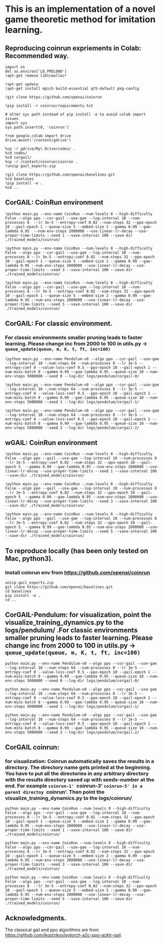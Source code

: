 # This is an implementation of a novel game theoretic method for imitation learning. 

## Reproducing coinrun expriements in Colab: Recommended way. 

```
import os
del os.environ['LD_PRELOAD']
!apt-get remove libtcmalloc*

!apt-get update
!apt-get install mpich build-essential qt5-default pkg-config

!git clone https://github.com/openai/coinrun

!pip install -r coinrun/requirements.txt

# alter sys path instead of pip install -e to avoid colab import issues
import sys
sys.path.insert(0, 'coinrun')

from google.colab import drive
drive.mount('/content/gdrive')

%cp -r gdrive/My\ Drive/codes/ .
%cd codes/
%cd corgail/
%cp -r /content/coinrun/coinrun .
!unzip gail_experts.zip

!git clone https://github.com/openai/baselines.git
%cd baselines
!pip install -e .
%cd ..

```

## CorGAIL: CoinRun environment
```
!python main.py --env-name CoinRun --num-levels 0 --high-difficulty False --algo ppo --cor-gail --use-gae --log-interval 10 --num-processes 8  --lr 3e-5 --entropy-coef 0.02 --num-steps 32 --ppo-epoch 10 --gail-epoch 1 --queue-size 5 --embed-size 2 --gamma 0.99 --gae-lambda 0.95  --num-env-steps 2000000 --use-linear-lr-decay --use-proper-time-limits --seed 1 --save-interval 100 --save-dir ./trained_models/coinrun/
 
!python main.py --env-name CoinRun --num-levels 0 --high-difficulty False --algo ppo --cor-gail --use-gae --log-interval 10 --num-processes 8 --lr 3e-5 --entropy-coef 0.02 --num-steps 32 --ppo-epoch 10 --gail-epoch 1 --queue-size 5 --embed-size 2 --gamma 0.99 --gae-lambda 0.95 --num-env-steps 2000000 --use-linear-lr-decay --use-proper-time-limits --seed 3 --save-interval 100 --save-dir ./trained_models/coinrun/
 
!python main.py --env-name CoinRun --num-levels 0 --high-difficulty False --algo ppo --cor-gail --use-gae --log-interval 10 --num-processes 8 --lr 3e-5 --entropy-coef 0.02 --num-steps 32 --ppo-epoch 10 --gail-epoch 1 --queue-size 5 --embed-size 2 --gamma 0.99 --gae-lambda 0.95 --num-env-steps 2000000 --use-linear-lr-decay --use-proper-time-limits --seed 5 --save-interval 100 --save-dir ./trained_models/coinrun/ 
```

## CorGAIL: For classic environment. 
### For classic environments smaller pruning leads to faster learning. Please change inc from 2000 to 100 in utils.py -> ```queue_update(queue, m, K, t, ft, inc=100)```
```
!python main.py --env-name Pendulum-v0 --algo ppo --cor-gail --use-gae --log-interval 10 --num-steps 64 --num-processes 8 --lr 3e-5 --entropy-coef 0 --value-loss-coef 0.5 --ppo-epoch 10 --gail-epoch 1 --num-mini-batch 8 --gamma 0.99 --gae-lambda 0.95 --queue-size 10 --num-env-steps 5000000 --seed 0 --log-dir logs/pendulum/corgail-0/

!python main.py --env-name Pendulum-v0 --algo ppo --cor-gail --use-gae --log-interval 10 --num-steps 64 --num-processes 8 --lr 3e-5 --entropy-coef 0 --value-loss-coef 0.5 --ppo-epoch 10 --gail-epoch 1 --num-mini-batch 8 --gamma 0.99 --gae-lambda 0.95 --queue-size 10 --num-env-steps 5000000 --seed 1 --log-dir logs/pendulum/corgail-1/

!python main.py --env-name Pendulum-v0 --algo ppo --cor-gail --use-gae --log-interval 10 --num-steps 64 --num-processes 8 --lr 3e-5 --entropy-coef 0 --value-loss-coef 0.5 --ppo-epoch 10 --gail-epoch 1 --num-mini-batch 8 --gamma 0.99 --gae-lambda 0.95 --queue-size 10 --num-env-steps 5000000 --seed 2 --log-dir logs/pendulum/corgail-2/ 
 ```

 ## wGAIL: CoinRun environment
```
!python main.py --env-name CoinRun --num-levels 0 --high-difficulty False --algo ppo --gail --use-gae --log-interval 10 --num-processes 8 --lr 3e-5 --entropy-coef 0.02 --num-steps 32 --ppo-epoch 10 --gail-epoch 5  --gamma 0.99 --gae-lambda 0.95 --num-env-steps 2000000 --use-linear-lr-decay --use-proper-time-limits --seed 1 --save-interval 100 --save-dir ./trained_models/coinrun/
 
!python main.py --env-name CoinRun --num-levels 0 --high-difficulty False --algo ppo --gail --use-gae --log-interval 10 --num-processes 8 --lr 3e-5 --entropy-coef 0.02 --num-steps 32 --ppo-epoch 10 --gail-epoch 5  --gamma 0.99 --gae-lambda 0.95 --num-env-steps 2000000 --use-linear-lr-decay --use-proper-time-limits --seed 3 --save-interval 100 --save-dir ./trained_models/coinrun/

!python main.py --env-name CoinRun --num-levels 0 --high-difficulty False --algo ppo --gail --use-gae --log-interval 10 --num-processes 8 --lr 3e-5 --entropy-coef 0.02 --num-steps 32 --ppo-epoch 10 --gail-epoch 5  --gamma 0.99 --gae-lambda 0.95 --num-env-steps 2000000 --use-linear-lr-decay --use-proper-time-limits --seed 5 --save-interval 100 --save-dir ./trained_models/coinrun/
``` 
 
## To reproduce locally (has been only tested on Mac, python3).
### Install coinrun env from https://github.com/openai/coinrun

```
unzip gail_experts.zip
git clone https://github.com/openai/baselines.git
cd baselines
pip install -e .
cd ..
```
 
## CorGAIL-Pendulum: for visualization, point the visualize_training_dynamics.py to the logs/pendulum/ .For classic environments smaller pruning leads to faster learning. Please change inc from 2000 to 100 in utils.py -> ```queue_update(queue, m, K, t, ft, inc=100)```
```
python main.py --env-name Pendulum-v0 --algo ppo --cor-gail --use-gae --log-interval 10 --num-steps 64 --num-processes 8 --lr 3e-5 --entropy-coef 0 --value-loss-coef 0.5 --ppo-epoch 10 --gail-epoch 1 --num-mini-batch 8 --gamma 0.99 --gae-lambda 0.95 --queue-size 10 --num-env-steps 5000000 --seed 0 --log-dir logs/pendulum/corgail-0/

python main.py --env-name Pendulum-v0 --algo ppo --cor-gail --use-gae --log-interval 10 --num-steps 64 --num-processes 8 --lr 3e-5 --entropy-coef 0 --value-loss-coef 0.5 --ppo-epoch 10 --gail-epoch 1 --num-mini-batch 8 --gamma 0.99 --gae-lambda 0.95 --queue-size 10 --num-env-steps 5000000 --seed 1 --log-dir logs/pendulum/corgail-1/

python main.py --env-name Pendulum-v0 --algo ppo --cor-gail --use-gae --log-interval 10 --num-steps 64 --num-processes 8 --lr 3e-5 --entropy-coef 0 --value-loss-coef 0.5 --ppo-epoch 10 --gail-epoch 1 --num-mini-batch 8 --gamma 0.99 --gae-lambda 0.95 --queue-size 10 --num-env-steps 5000000 --seed 2 --log-dir logs/pendulum/corgail-2/
```

## CorGAIL coinrun:
### for visualization: Coinrun automatically saves the results in a directory. The directory name gets printed at the beginning. You have to put all the directories in any arbitrary directory with the results directory saved up with seeds-number at the end. For example `coinrun-1' `coinrun-3' `coinrun-5' in a parent directoy `coinrun'. Then point the visualize_training_dynamics.py to the logs/coinrun/

```
python main.py --env-name CoinRun --num-levels 0 --high-difficulty False --algo ppo --cor-gail --use-gae --log-interval 10 --num-processes 8 --lr 3e-5 --entropy-coef 0.02 --num-steps 32 --ppo-epoch 10 --gail-epoch 1 --queue-size 5 --embed-size 2 --gamma 0.99 --gae-lambda 0.95 --num-env-steps 2000000 --use-linear-lr-decay --use-proper-time-limits --seed 1 --save-interval 100 --save-dir ./trained_models/coinrun/
 
python main.py --env-name CoinRun --num-levels 0 --high-difficulty False --algo ppo --cor-gail --use-gae --log-interval 10 --num-processes 8 --lr 3e-5 --entropy-coef 0.02 --num-steps 32 --ppo-epoch 10 --gail-epoch 1 --queue-size 5 --embed-size 2 --gamma 0.99 --gae-lambda 0.95 --num-env-steps 2000000 --use-linear-lr-decay --use-proper-time-limits --seed 3 --save-interval 100 --save-dir ./trained_models/coinrun/
 
python main.py --env-name CoinRun --num-levels 0 --high-difficulty False --algo ppo --cor-gail --use-gae --log-interval 10 --num-processes 8  --lr 3e-5 --entropy-coef 0.02 --num-steps 32 --ppo-epoch 10 --gail-epoch 1 --queue-size 5 --embed-size 2 --gamma 0.99 --gae-lambda 0.95 --num-env-steps 2000000 --use-linear-lr-decay --use-proper-time-limits --seed 5 --save-interval 100 --save-dir ./trained_models/coinrun/
```

## Acknowledgments.
The classical gail and ppo algorithms are from <https://github.com/ikostrikov/pytorch-a2c-ppo-acktr-gail>.

